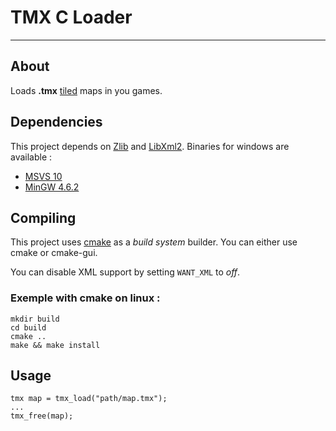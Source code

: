 # TMX C Loader

---

## About

Loads **.tmx** [tiled](http://mapeditor.org) maps in you games.

## Dependencies

This project depends on [Zlib](http://zlib.net/) and [LibXml2](http://xmlsoft.org).
Binaries for windows are available :
 * [MSVS 10](http://bayle.jonathan.free.fr/f/deps-msvc10.zip)
 * [MinGW 4.6.2](http://bayle.jonathan.free.fr/f/deps-mingw4_6_2.zip)

## Compiling
This project uses [cmake](http://cmake.org) as a *build system* builder.
You can either use cmake or cmake-gui.

You can disable XML support by setting `WANT_XML` to *off*.

### Exemple with cmake on linux :

    mkdir build
    cd build
    cmake ..
    make && make install

## Usage

    tmx map = tmx_load("path/map.tmx");
    ...
    tmx_free(map);
